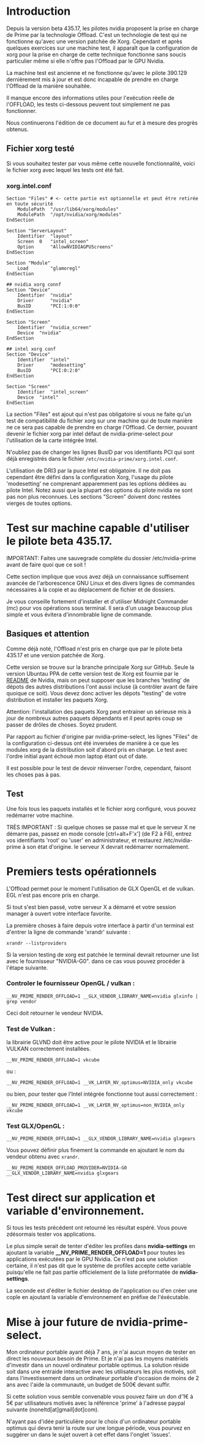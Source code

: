 # Introduction
Depuis la version beta 435.17, les pilotes nvidia proposent la prise en charge de Prime par la technologie Offload. C'est un technologie de test qui ne fonctionne qu'avec une version patchée de Xorg. Cependant et après quelques exercices sur une machine test, il apparaît que la configuration de xorg pour la prise en charge de cette technique fonctionne sans soucis particulier même si elle n'offre pas l'Offload par le GPU Nvidia.

La machine test est ancienne et ne fonctionne qu'avec le pilote 390.129 dernièrement mis à jour et est donc incapable de prendre en charge l'Offload de la manière souhaitée.


Il manque encore des informations utiles pour l'exécution réelle de l'OFFLOAD, les tests ci-dessous peuvent tout simplement ne pas fonctionner.

Nous continuerons l'édition de ce document au fur et à mesure des progrès obtenus.

## Fichier xorg testé
Si vous souhaitez tester par vous même cette nouvelle fonctionnalité, voici le fichier xorg avec lequel les tests ont été fait.

### xorg.intel.conf
```
Section "Files" # <- cette partie est optionnelle et peut être retirée en toute sécurité
    ModulePath	"/usr/lib64/xorg/modules"
    ModulePath	"/opt/nvidia/xorg/modules"
EndSection

Section "ServerLayout"
	Identifier	"layout"
	Screen	0	"intel_screen"
	Option		"AllowNVIDIAGPUScreens"
EndSection

Section "Module"
	Load		"glamoregl"
EndSection

## nvidia xorg connf
Section "Device"
	Identifier	"nvidia"
	Driver		"nvidia"
	BusID		"PCI:1:0:0"
EndSection

Section "Screen"
	Identifier	"nvidia_screen"
	Device	"nvidia"
EndSection

## intel xorg conf
Section "Device"
	Identifier	"intel"
	Driver		"modesetting"
	BusID		"PCI:0:2:0"
EndSection

Section "Screen"
	Identifier	"intel_screen"
	Device	"intel"
EndSection
```

La section "Files" est ajout qui n'est pas obligatoire si vous ne faite qu'un test de compatibilité du fichier xorg sur une machine qui de toute manière ne ce sera pas capable de prendre en charge l'Offload. Ce dernier, pouvant devenir le fichier xorg par intel défaut de nvidia-prime-select pour l'utilisation de la carte intégrée Intel.

N'oubliez pas de changer les lignes BusID par vos identifiants PCI qui sont déjà enregistrés dans le fichier ```/etc/nvidia-prime/xorg.intel.conf```.


L'utilisation de DRI3 par la puce Intel est obligatoire. Il ne doit pas cependant être défini dans la configuration Xorg, l'usage du pilote 'modesetting' ne comprenant apparemment pas les options dédiées au pilote Intel. Notez aussi que la plupart des options du pilote nvidia ne sont pas non plus reconnues. Les sections "Screen" doivent donc restées vierges de toutes options.


# Test sur machine capable d'utiliser le pilote beta 435.17.
IMPORTANT: Faites une sauvegrade complète du dossier /etc/nvidia-prime avant de faire quoi que ce soit !


Cette section implique que vous avez déjà un connaissance suffisement avancée de l'arborescence GNU Linux et des divers lignes de commandes nécessaires à la copie et au déplacement de fichier et de dossiers.

Je vous conseille fortement d'installer et d'utiliser Midnight Commander (mc) pour vos opérations sous terminal. Il sera d'un usage beaucoup plus simple et vous évitera d'innombrable ligne de commande.

## Basiques et attention
Comme déjà noté, l'Offload n'est pris en charge que par le pilote beta 435.17 et une version patchée de Xorg.

Cette version se trouve sur la branche principale Xorg sur GitHub. Seule la version Ubuntau PPA de cette version test de Xorg est fournie par le [README](https://download.nvidia.com/XFree86/Linux-x86_64/435.17/README/primerenderoffload.html) de Nvidia, mais on peut supposer que les branches 'testing' de dépots des autres distributions l'ont aussi incluse (à contrôler avant de faire quoique ce soit). Vous devez donc activer les dépots "testing" de votre distribution et installer les paquets Xorg.


Attention: l'installation des paquets Xorg peut entrainer un sérieuse mis à jour de nombreux autres paquets dépendants et il peut après coup se passer de drôles de choses. Soyez prudent.


Par rapport au fichier d'origine par nvidia-prime-select, les lignes "Files" de la configuration ci-dessus ont été inversées de manière à ce que les modules xorg de la distribution soit d'abord pris en charge. Le test avec l'ordre initial ayant échoué mon laptop étant out of date.

Il est possible pour le test de devoir réinverser l'ordre, cependant, faisont les choses pas à pas.

## Test
Une fois tous les paquets installés et le fichier xorg configuré, vous pouvez redémarrer votre machine.


TRÈS IMPORTANT : Si quelque choses se passe mal et que le serveur X ne démarre pas, passez en mode console [ctrl+alt+F'x'] (de F2 à F6), entrez vos identifiants 'root' ou 'user' en administrateur, et restaurez /etc/nvidia-prime à son état d'origine. le serveur X devrait redémarrer normalement.

# Premiers tests opérationnels
L'Offload permet pour le moment l'utilisation de GLX OpenGL et de vulkan. EGL n'est pas encore pris en charge.

Si tout s'est bien passé, votre serveur X a démarré et votre session manager à ouvert votre interface favorite.

La première choses à faire depuis votre interface à partir d'un terminal est d'entrer la ligne de commande 'xrandr' suivante :

```xrandr --listproviders```

Si la version testing de xorg est patchée le terminal devrait retourner une list avec le fournisseur "NVIDIA-G0". dans ce cas vous pouvez procéder à l'étape suivante.


### Controler le fournisseur OpenGL / vulkan :

```__NV_PRIME_RENDER_OFFLOAD=1 __GLX_VENDOR_LIBRARY_NAME=nvidia glxinfo | grep vendor```

Ceci doit retourner le vendeur NVIDIA.

### Test de Vulkan :

la librairie GLVND doit être active pour le pilote NVIDIA et le librairie VULKAN correctement installées.

```__NV_PRIME_RENDER_OFFLOAD=1 vkcube```

ou :

```__NV_PRIME_RENDER_OFFLOAD=1 __VK_LAYER_NV_optimus=NVIDIA_only vkcube```

ou bien, pour tester que l'Intel intégrée fonctionne tout aussi correctement :

```__NV_PRIME_RENDER_OFFLOAD=1 __VK_LAYER_NV_optimus=non_NVIDIA_only vkcube```


### Test GLX/OpenGL :

```__NV_PRIME_RENDER_OFFLOAD=1 __GLX_VENDOR_LIBRARY_NAME=nvidia glxgears```

Vous pouvez définir plus finement la commande en ajoutant le nom du vendeur obtenu avec ```xrandr```.

```__NV_PRIME_RENDER_OFFLOAD_PROVIDER=NVIDIA-G0 __GLX_VENDOR_LIBRARY_NAME=nvidia glxgears```

# Test direct sur application et variable d'environnement.
Si tous les tests précédent ont retourné les résultat espéré. Vous pouve zdésormais tester vos applications.

Le plus simple serait de tenter d'éditer les profiles dans **nvidia-settings** en ajoutant la variable **__NV_PRIME_RENDER_OFFLOAD=1** pour toutes les applications exécutées par le GPU Nvidia. Ce n'est pas une solution certaine, il n'est pas dit que le système de profiles accepte cette variable puisqu'elle ne fait pas partie officielement de la liste préformatée de **nvidia-settings**.

La seconde est d'éditer le fichier desktop de l'application ou d'en créer une copîe en ajoutant la variable d'environnement en préfixe de l'éxécutable.


# Mise à jour future de nvidia-prime-select.
Mon ordinateur portable ayant déjà 7 ans, je n'ai aucun moyen de tester en direct les nouveaux besoin de Prime. Et je n'ai pas les moyens matériels d'investir dans un nouvel ordinateur portable optimus.
La solution réside soit dans une entraide interactive avec les utilisateurs les plus motivés, soit dans l'investissement dans un ordinateur portable d'occasion de moins de 2 ans avec l'aide la communauté, un budget de 500€ devant suffir.

Si cette solution vous semble convenable vous pouvez faire un don d'1€ à 5€ par utilisateurs motivés avec la référence 'prime' à l'adresse paypal suivante (noneltd[at]gmail[dot]com).

N'ayant pas d'idée particulière pour le choix d'un ordinateur portable optimus qui devra tenir la route sur une longue période, vous pourvez en suggérer un dans le sujet ouvert à cet effet dans l'onglet 'issues'.














